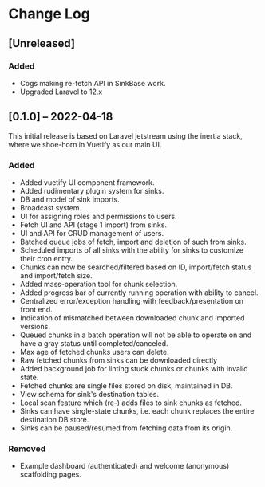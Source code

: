 # Change Log

## [Unreleased]

### Added

- Cogs making re-fetch API in SinkBase work.
- Upgraded Laravel to 12.x

## [0.1.0] – 2022-04-18

This initial release is based on Laravel jetstream using the inertia stack,
where we shoe-horn in Vuetify as our main UI.

### Added

- Added vuetify UI component framework.
- Added rudimentary plugin system for sinks.
- DB and model of sink imports.
- Broadcast system.
- UI for assigning roles and permissions to users.
- Fetch UI and API (stage 1 import) from sinks.
- UI and API for CRUD management of users.
- Batched queue jobs of fetch, import and deletion of such from sinks.
- Scheduled imports of all sinks with the ability for sinks to customize their
  cron entry.
- Chunks can now be searched/filtered based on ID, import/fetch status and
  import/fetch size.
- Added mass-operation tool for chunk selection.
- Added progress bar of currently running operation with ability to cancel.
- Centralized error/exception handling with feedback/presentation on front end.
- Indication of mismatched between downloaded chunk and imported versions.
- Queued chunks in a batch operation will not be able to operate on and have a
  gray status until completed/canceled.
- Max age of fetched chunks users can delete.
- Raw fetched chunks from sinks can be downloaded directly
- Added background job for linting stuck chunks or chunks with invalid state.
- Fetched chunks are single files stored on disk, maintained in DB.
- View schema for sink's destination tables.
- Local scan feature which (re-) adds files to sink chunks as fetched.
- Sinks can have single-state chunks, i.e. each chunk replaces the entire
  destination DB store.
- Sinks can be paused/resumed from fetching data from its origin.

### Removed

- Example dashboard (authenticated) and welcome (anonymous) scaffolding pages.
